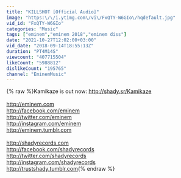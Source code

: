 ```yaml
---
title: "KILLSHOT [Official Audio]"
image: "https:\/\/i.ytimg.com\/vi\/FxQTY-W6GIo\/hqdefault.jpg"
vid_id: "FxQTY-W6GIo"
categories: "Music"
tags: ["eminem","eminem 2018","eminem diss"]
date: "2021-10-27T12:02:00+03:00"
vid_date: "2018-09-14T18:55:13Z"
duration: "PT4M14S"
viewcount: "407715504"
likeCount: "5988812"
dislikeCount: "195765"
channel: "EminemMusic"
---
```

{% raw %}Kamikaze is out now: <a rel="nofollow" target="blank" href="http://shady.sr/Kamikaze">http://shady.sr/Kamikaze</a><br /><br /><a rel="nofollow" target="blank" href="http://eminem.com">http://eminem.com</a><br /><a rel="nofollow" target="blank" href="http://facebook.com/eminem">http://facebook.com/eminem</a><br /><a rel="nofollow" target="blank" href="http://twitter.com/eminem">http://twitter.com/eminem</a><br /><a rel="nofollow" target="blank" href="http://instagram.com/eminem">http://instagram.com/eminem</a><br /><a rel="nofollow" target="blank" href="http://eminem.tumblr.com">http://eminem.tumblr.com</a><br /><br /><a rel="nofollow" target="blank" href="http://shadyrecords.com">http://shadyrecords.com</a><br /><a rel="nofollow" target="blank" href="http://facebook.com/shadyrecords">http://facebook.com/shadyrecords</a><br /><a rel="nofollow" target="blank" href="http://twitter.com/shadyrecords">http://twitter.com/shadyrecords</a><br /><a rel="nofollow" target="blank" href="http://instagram.com/shadyrecords">http://instagram.com/shadyrecords</a><br /><a rel="nofollow" target="blank" href="http://trustshady.tumblr.com">http://trustshady.tumblr.com</a>{% endraw %}
